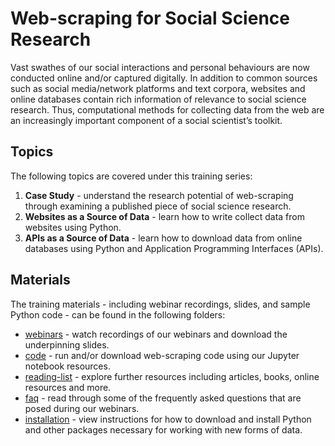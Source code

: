 # Web-scraping for Social Science Research

Vast swathes of our social interactions and personal behaviours are now conducted online and/or captured digitally. In addition to common sources such as social media/network platforms and text corpora, websites and online databases contain rich information of relevance to social science research. Thus, computational methods for collecting data from the web are an increasingly important component of a social scientist’s toolkit.

## Topics

The following topics are covered under this training series:
1. **Case Study** - understand the research potential of web-scraping through examining a published piece of social science research. 
2. **Websites as a Source of Data** - learn how to write collect data from websites using Python.  
3. **APIs as a Source of Data** - learn how to download data from online databases using Python and Application Programming Interfaces (APIs).

## Materials

The training materials - including webinar recordings, slides, and sample Python code - can be found in the following folders:
* [webinars](./webinars) - watch recordings of our webinars and download the underpinning slides.
* [code](./code) - run and/or download web-scraping code using our Jupyter notebook resources.
* [reading-list](./reading-list) - explore further resources including articles, books, online resources and more.
* [faq](./faq) - read through some of the frequently asked questions that are posed during our webinars.
* [installation](./installation) - view instructions for how to download and install Python and other packages necessary for working with new forms of data.
